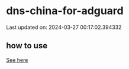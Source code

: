 # dns-china-for-adguard

Last updated on: 2024-03-27 00:17:02.394332

## how to use

[See here](https://github.com/AdguardTeam/AdGuardHome/wiki/Configuration#upstreams-from-file)